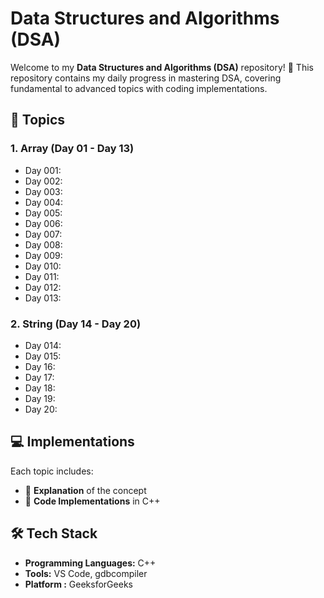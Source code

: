 # Data Structures and Algorithms (DSA)

Welcome to my **Data Structures and Algorithms (DSA)** repository! 🚀 This repository contains my daily progress in mastering DSA, covering fundamental to advanced topics with coding implementations.

## 📌 Topics

### **1. Array (Day 01 - Day 13)**
- Day 001: 
- Day 002: 
- Day 003: 
- Day 004:
- Day 005: 
- Day 006: 
- Day 007: 
- Day 008: 
- Day 009: 
- Day 010: 
- Day 011: 
- Day 012: 
- Day 013: 

### **2. String (Day 14 - Day 20)**
- Day 014: 
- Day 015: 
- Day 16: 
- Day 17: 
- Day 18: 
- Day 19: 
- Day 20: 

## 💻 Implementations
Each topic includes:
- 📄 **Explanation** of the concept
- 🔢 **Code Implementations** in C++

## 🛠 Tech Stack
- **Programming Languages:** C++
- **Tools:** VS Code, gdbcompiler
- **Platform :** GeeksforGeeks
